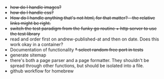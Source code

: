 * ~~how do I handle images?~~
* ~~how do I handle css?~~
* ~~How do I handle anything that's not html, for that matter? - the relative links might be right.~~
* ~~switch the test paradigm from the funky go routine + http server to use the test library~~
* read and order first on andrew-published-at and then on date. Does this work okay in a container?
* Documentation of functionality
~~* select random free port in tests~~
* generate sitemap
* there's both a page parser and a page formatter. They shouldn't be spread through other functions, but should be isolated into a file.
* github workflow for homebrew